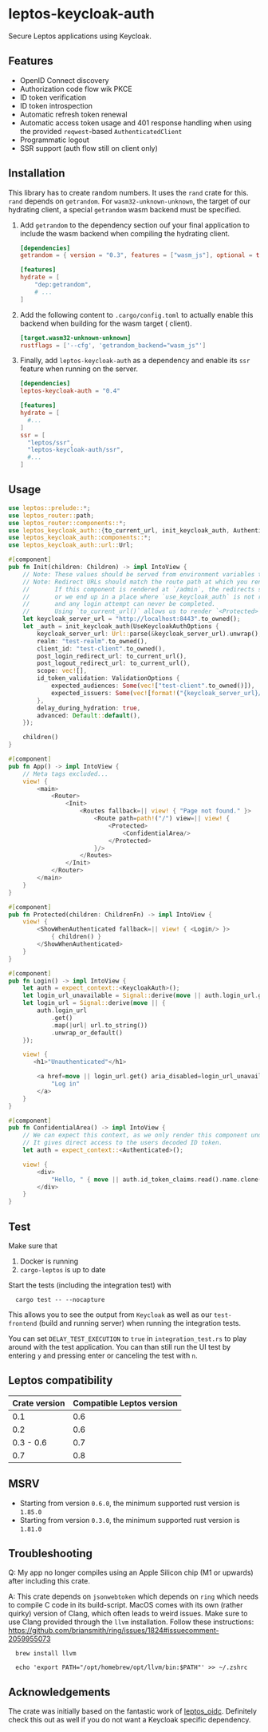 # leptos-keycloak-auth

Secure Leptos applications using Keycloak.

## Features

- OpenID Connect discovery
- Authorization code flow wik PKCE
- ID token verification
- ID token introspection
- Automatic refresh token renewal
- Automatic access token usage and 401 response handling when using the provided `reqwest`-based `AuthenticatedClient`
- Programmatic logout
- SSR support (auth flow still on client only)

## Installation

This library has to create random numbers. It uses the `rand` crate for this. `rand` depends on `getrandom`.
For `wasm32-unknown-unknown`, the target of our hydrating client, a special `getrandom` wasm backend must be specified.

1. Add `getrandom` to the dependency section ouf your final application to include the wasm backend
   when compiling the hydrating client.
   ```toml
   [dependencies]
   getrandom = { version = "0.3", features = ["wasm_js"], optional = true }
   
   [features]
   hydrate = [
       "dep:getrandom",
       # ...
   ]
   ```
2. Add the following content to `.cargo/config.toml` to actually enable this backend when building for the wasm target (
   client).
   ```toml
   [target.wasm32-unknown-unknown]
   rustflags = ['--cfg', 'getrandom_backend="wasm_js"']
   ```
3. Finally, add `leptos-keycloak-auth` as a dependency and enable its `ssr` feature when running on the server.
   ```toml
   [dependencies]
   leptos-keycloak-auth = "0.4"
   
   [features]
   hydrate = [ 
     #...
   ]
   ssr = [
     "leptos/ssr",
     "leptos-keycloak-auth/ssr",
     #...
   ]
   ```

## Usage

```rust
use leptos::prelude::*;
use leptos_router::path;
use leptos_router::components::*;
use leptos_keycloak_auth::{to_current_url, init_keycloak_auth, Authenticated, KeycloakAuth, UseKeycloakAuthOptions, ValidationOptions};
use leptos_keycloak_auth::components::*;
use leptos_keycloak_auth::url::Url;

#[component]
pub fn Init(children: Children) -> impl IntoView {
    // Note: These values should be served from environment variables to be overwritten in production.
    // Note: Redirect URLs should match the route path at which you render this component.
    //       If this component is rendered at `/admin`, the redirects should also go to that route,
    //       or we end up in a place where `use_keycloak_auth` is not rendered/active
    //       and any login attempt can never be completed.
    //       Using `to_current_url()` allows us to render `<Protected>` anywhere we want.
    let keycloak_server_url = "http://localhost:8443".to_owned();
    let _auth = init_keycloak_auth(UseKeycloakAuthOptions {
        keycloak_server_url: Url::parse(&keycloak_server_url).unwrap(),
        realm: "test-realm".to_owned(),
        client_id: "test-client".to_owned(),
        post_login_redirect_url: to_current_url(),
        post_logout_redirect_url: to_current_url(),
        scope: vec![],
        id_token_validation: ValidationOptions {
            expected_audiences: Some(vec!["test-client".to_owned()]),
            expected_issuers: Some(vec![format!("{keycloak_server_url}/realms/test-realm")]),
        },
        delay_during_hydration: true,
        advanced: Default::default(),
    });

    children()
}

#[component]
pub fn App() -> impl IntoView {
    // Meta tags excluded...
    view! {
        <main>
            <Router>
                <Init>
                    <Routes fallback=|| view! { "Page not found." }>
                        <Route path=path!("/") view=|| view! {
                            <Protected>
                                <ConfidentialArea/>
                            </Protected>
                        }/>
                    </Routes>
                </Init>
            </Router>
        </main>
    }
}

#[component]
pub fn Protected(children: ChildrenFn) -> impl IntoView {
    view! {
        <ShowWhenAuthenticated fallback=|| view! { <Login/> }>
            { children() }
        </ShowWhenAuthenticated>
    }
}

#[component]
pub fn Login() -> impl IntoView {
    let auth = expect_context::<KeycloakAuth>();
    let login_url_unavailable = Signal::derive(move || auth.login_url.get().is_none());
    let login_url = Signal::derive(move || {
        auth.login_url
            .get()
            .map(|url| url.to_string())
            .unwrap_or_default()
    });

    view! {
       <h1>"Unauthenticated"</h1>

        <a href=move || login_url.get() aria_disabled=login_url_unavailable>
            "Log in"
        </a>
    }
}

#[component]
pub fn ConfidentialArea() -> impl IntoView {
    // We can expect this context, as we only render this component under `ShowWhenAuthenticated`.
    // It gives direct access to the users decoded ID token.
    let auth = expect_context::<Authenticated>();

    view! {
        <div>
            "Hello, " { move || auth.id_token_claims.read().name.clone() }
        </div>
    }
}
```

## Test

Make sure that

1. Docker is running
2. `cargo-leptos` is up to date 

Start the tests (including the integration test) with

      cargo test -- --nocapture

This allows you to see the output from `Keycloak` as well as our `test-frontend` (build and running server) 
when running the integration tests.

You can set `DELAY_TEST_EXECUTION` to `true` in `integration_test.rs` to play around with the test application.
You can than still run the UI test by entering `y` and pressing enter or canceling the test with `n`.

## Leptos compatibility

| Crate version | Compatible Leptos version |
|---------------|---------------------------|
| 0.1           | 0.6                       |
| 0.2           | 0.6                       |
| 0.3 - 0.6     | 0.7                       |
| 0.7           | 0.8                       |

## MSRV

- Starting from version `0.6.0`, the minimum supported rust version is `1.85.0`
- Starting from version `0.3.0`, the minimum supported rust version is `1.81.0`

## Troubleshooting

Q: My app no longer compiles using an Apple Silicon chip (M1 or upwards) after including this crate.

A: This crate depends on `jsonwebtoken` which depends on `ring` which needs to compile C code in its build-script.
MacOS comes with its own (rather quirky) version of Clang, which often leads to weird issues. Make sure to use Clang
provided through the `llvm` installation. Follow these
instructions: https://github.com/briansmith/ring/issues/1824#issuecomment-2059955073

      brew install llvm

      echo 'export PATH="/opt/homebrew/opt/llvm/bin:$PATH"' >> ~/.zshrc

## Acknowledgements

The crate was initially based on the fantastic work of [leptos_oidc](https://gitlab.com/kerkmann/leptos_oidc).
Definitely check this out as well if you do not want a Keycloak specific dependency.
